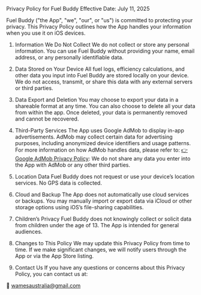Privacy Policy for Fuel Buddy
Effective Date: July 11, 2025

Fuel Buddy ("the App", "we", "our", or "us") is committed to protecting your privacy. This Privacy Policy outlines how the App handles your information when you use it on iOS devices.

1. Information We Do Not Collect
We do not collect or store any personal information. You can use Fuel Buddy without providing your name, email address, or any personally identifiable data.

2. Data Stored on Your Device
All fuel logs, efficiency calculations, and other data you input into Fuel Buddy are stored locally on your device. We do not access, transmit, or share this data with any external servers or third parties.

3. Data Export and Deletion
You may choose to export your data in a shareable format at any time.
You can also choose to delete all your data from within the app. Once deleted, your data is permanently removed and cannot be recovered.

4. Third-Party Services
The App uses Google AdMob to display in-app advertisements. AdMob may collect certain data for advertising purposes, including anonymized device identifiers and usage patterns. For more information on how AdMob handles data, please refer to:
[👉 Google AdMob Privacy Policy](https://policies.google.com/technologies/ads):
We do not share any data you enter into the App with AdMob or any other third parties.

6. Location Data
Fuel Buddy does not request or use your device’s location services. No GPS data is collected.

7. Cloud and Backup
The App does not automatically use cloud services or backups.
You may manually import or export data via iCloud or other storage options using iOS’s file-sharing capabilities.

8. Children’s Privacy
Fuel Buddy does not knowingly collect or solicit data from children under the age of 13. The App is intended for general audiences.

9. Changes to This Policy
We may update this Privacy Policy from time to time. If we make significant changes, we will notify users through the App or via the App Store listing.

10. Contact Us
If you have any questions or concerns about this Privacy Policy, you can contact us at:

📧 wamesaustralia@gmail.com
